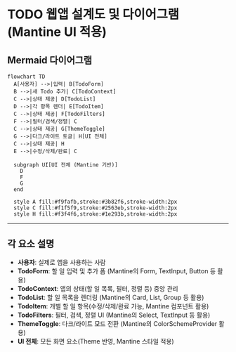 # TODO 웹앱 설계도 및 다이어그램 (Mantine UI 적용)

## Mermaid 다이어그램

```mermaid
flowchart TD
  A[사용자] -->|입력| B[TodoForm]
  B -->|새 Todo 추가| C[TodoContext]
  C -->|상태 제공| D[TodoList]
  D -->|각 항목 렌더| E[TodoItem]
  C -->|상태 제공| F[TodoFilters]
  F -->|필터/검색/정렬| C
  C -->|상태 제공| G[ThemeToggle]
  G -->|다크/라이트 토글| H[UI 전체]
  C -->|상태 제공| H
  E -->|수정/삭제/완료| C

  subgraph UI[UI 전체 (Mantine 기반)]
    D
    F
    G
  end

  style A fill:#f9fafb,stroke:#3b82f6,stroke-width:2px
  style C fill:#f1f5f9,stroke:#2563eb,stroke-width:2px
  style H fill:#f3f4f6,stroke:#1e293b,stroke-width:2px
```

---

## 각 요소 설명

- **사용자**: 실제로 앱을 사용하는 사람
- **TodoForm**: 할 일 입력 및 추가 폼 (Mantine의 Form, TextInput, Button 등 활용)
- **TodoContext**: 앱의 상태(할 일 목록, 필터, 정렬 등) 중앙 관리
- **TodoList**: 할 일 목록을 렌더링 (Mantine의 Card, List, Group 등 활용)
- **TodoItem**: 개별 할 일 항목(수정/삭제/완료 가능, Mantine 컴포넌트 활용)
- **TodoFilters**: 필터, 검색, 정렬 UI (Mantine의 Select, TextInput 등 활용)
- **ThemeToggle**: 다크/라이트 모드 전환 (Mantine의 ColorSchemeProvider 활용)
- **UI 전체**: 모든 화면 요소(Theme 반영, Mantine 스타일 적용) 